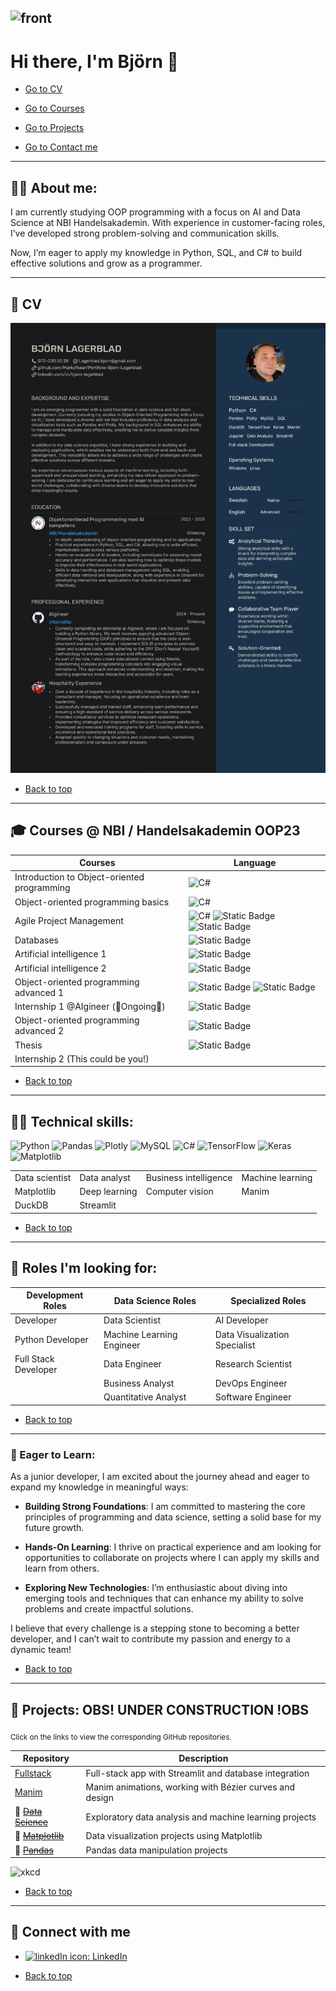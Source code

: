 <h2 id="back-to-top">

![front](assets/frontcard.png)

# Hi there, I'm Björn 👋
* [Go to CV](#CV)

* [Go to  Courses](#Courses)

* [Go to Projects](#projects-wip-section)


* [Go to Contact me](#contact-me)

---
## 🧑‍💼 About me:

I am currently studying OOP programming with a focus on AI and Data Science at NBI Handelsakademin. With experience in customer-facing roles, I’ve developed strong problem-solving and communication skills.

Now, I’m eager to apply my knowledge in Python, SQL, and C# to build effective solutions and grow as a programmer.

---
<h2 id="CV">📓 CV</h2>

![CV](assets/BjornLagerbladCV.png)

* [Back to top](#back-to-top)

---
<h2 id="Courses">🎓 Courses @ NBI / Handelsakademin OOP23</h2>

<table>
    <thead>
        <th>Courses</th>
        <th>Language</th>
    </thead>
    <tr>
        <td>Introduction to Object-oriented programming</td>
        <td><img src="https://img.shields.io/badge/c%23-%23239120.svg?style=for-the-badge&logo=csharp&logoColor=white" alt="C#"></td>
    </tr>
    <tr>
        <td>Object-oriented programming basics</td>
        <td><img src="https://img.shields.io/badge/c%23-%23239120.svg?style=for-the-badge&logo=csharp&logoColor=white" alt="C#"></td>
    </tr>
    <tr>
        <td>Agile Project Management</td>
        <td><img alt="C#" src=https://img.shields.io/badge/c%23-%23239120.svg?style=for-the-badge&logo=csharp&logoColor=white>
        <img alt="Static Badge" src="https://img.shields.io/badge/SQL-lightgreen?style=for-the-badge&color=yellow">
        <img alt="Static Badge" src="https://img.shields.io/badge/HTML-lightgreen?style=for-the-badge&color=red"></td>
    </tr>
    <tr>
        <td>Databases</td>
        <td><img alt="Static Badge" src="https://img.shields.io/badge/SQL-lightgreen?style=for-the-badge&color=yellow"></td>
    </tr>
    <tr>
        <td>Artificial intelligence 1</td>
        <td><img alt="Static Badge" src=https://img.shields.io/badge/python-3670A0?style=for-the-badge&logo=python&logoColor=ffdd54></td>
    </tr>
    <tr>
        <td>Artificial intelligence 2</td>
        <td><img alt="Static Badge" src=https://img.shields.io/badge/python-3670A0?style=for-the-badge&logo=python&logoColor=ffdd54></td>
    </tr>
    <tr>
        <td>Object-oriented programming advanced 1</td>
        <td><img alt="Static Badge" src=https://img.shields.io/badge/python-3670A0?style=for-the-badge&logo=python&logoColor=ffdd54>
        <img alt="Static Badge" src="https://img.shields.io/badge/SQL-lightgreen?style=for-the-badge&color=yellow"></td>
    </tr>
    <tr>
        <td>Internship 1 @AIgineer (🚧Ongoing🚧)</td>
        <td><img alt="Static Badge" src=https://img.shields.io/badge/python-3670A0?style=for-the-badge&logo=python&logoColor=ffdd54></td>
    </tr>
    <tr>
        <td>Object-oriented programming advanced 2</td>
        <td><img alt="Static Badge" src=https://img.shields.io/badge/python-3670A0?style=for-the-badge&logo=python&logoColor=ffdd54></td>
    </tr>
    <tr>
        <td>Thesis</td>
        <td><img alt="Static Badge" src=https://img.shields.io/badge/python-3670A0?style=for-the-badge&logo=python&logoColor=ffdd54></td>
    </tr>
    <tr>
        <td>Internship 2 (This could be you!)</td>
        <td></td>
    </tr>
</table>

* [Back to top](#back-to-top)

---

## 🧑‍💻 Technical skills:

![Python](https://img.shields.io/badge/python-3670A0?style=for-the-badge&logo=python&logoColor=ffdd54)
![Pandas](https://img.shields.io/badge/pandas-%23150458.svg?style=for-the-badge&logo=pandas&logoColor=white)
![Plotly](https://img.shields.io/badge/Plotly-%233F4F75.svg?style=for-the-badge&logo=plotly&logoColor=white)
![MySQL](https://img.shields.io/badge/mysql-4479A1.svg?style=for-the-badge&logo=mysql&logoColor=white)
![C#](https://img.shields.io/badge/c%23-%23239120.svg?style=for-the-badge&logo=csharp&logoColor=white)
![TensorFlow](https://img.shields.io/badge/TensorFlow-%23FF6F00.svg?style=for-the-badge&logo=TensorFlow&logoColor=white)
![Keras](https://img.shields.io/badge/Keras-%23D00000.svg?style=for-the-badge&logo=Keras&logoColor=white)
![Matplotlib](https://img.shields.io/badge/Matplotlib-%23ffffff.svg?style=for-the-badge&logo=Matplotlib&logoColor=black)




<table>
  <tr>
    <td>Data scientist</td>
    <td>Data analyst</td>
    <td>Business intelligence</td>
    <td>Machine learning</td>
  </tr>
  <tr>
    <td>Matplotlib</td>
    <td>Deep learning</td>
    <td>Computer vision</td>
    <td>Manim</td>
  </tr>
  <tr>
     <td>DuckDB</td>
    <td>Streamlit</td>
  </tr>
</table>

* [Back to top](#back-to-top)

---
## 🔭 Roles I'm looking for:

| **Development Roles**   | **Data Science Roles**     | **Specialized Roles**          |
|-------------------------|----------------------------|--------------------------------|
| Developer               | Data Scientist             | AI Developer                   |
| Python Developer        | Machine Learning Engineer   | Data Visualization Specialist   |
| Full Stack Developer    | Data Engineer              | Research Scientist              |
|                         | Business Analyst           | DevOps Engineer                 |
|                         | Quantitative Analyst       | Software Engineer               |


* [Back to top](#back-to-top)
---

### 🌱 Eager to Learn:
As a junior developer, I am excited about the journey ahead and eager to expand my knowledge in meaningful ways:

- **Building Strong Foundations**: I am committed to mastering the core principles of programming and data science, setting a solid base for my future growth.

- **Hands-On Learning**: I thrive on practical experience and am looking for opportunities to collaborate on projects where I can apply my skills and learn from others.

- **Exploring New Technologies**: I’m enthusiastic about diving into emerging tools and techniques that can enhance my ability to solve problems and create impactful solutions.


I believe that every challenge is a stepping stone to becoming a better developer, and I can’t wait to contribute my passion and energy to a dynamic team!


* [Back to top](#back-to-top)
---

<h2 id="projects-wip-section">💼 Projects: OBS! UNDER CONSTRUCTION !OBS</h2>

<sub>Click on the links to view the corresponding GitHub repositories.</sub>

| Repository | Description |
| --- | --- |
| [Fullstack][fullstack] | Full-stack app with Streamlit and database integration |
| [Manim][manim] | Manim animations, working with Bézier curves and design | 
|🚧 ~~[Data Science][data-science]~~ | Exploratory data analysis and machine learning projects |
|🚧 ~~[Matplotlib][matplotlib]~~ | Data visualization projects using Matplotlib |
|🚧 ~~[Pandas][pandas]~~ | Pandas data manipulation projects |


[manim]: https://github.com/Markofbear/ManimTraining
[fullstack]: https://bjornyoutubedata.streamlit.app/
[pandas]: #link
[data-science]: #link
[matplotlib]: #link


![xkcd](assets/good_code_xkcd.png)

* [Back to top](#back-to-top)
---

<h2 id="contact-me">🤝 Connect with me</h2>

- [![linkedIn icon](assets/linkedIn-icon.png): LinkedIn][linkedin]

[linkedin]: https://www.linkedin.com/in/bjorn-lagerblad

* [Back to top](#back-to-top)